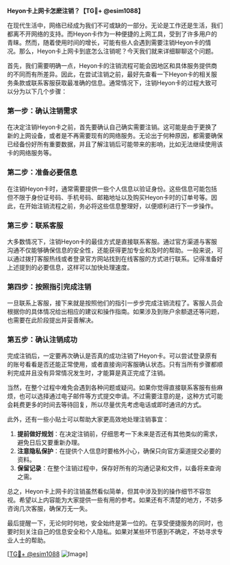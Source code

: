 **Heyon卡上网卡怎麽注销？【TG💪+ @esim1088】**

在现代生活中，网络已经成为我们不可或缺的一部分。无论是工作还是生活，我们都离不开网络的支持。而Heyon卡作为一种便捷的上网工具，受到了许多用户的青睐。然而，随着使用时间的增长，可能有些人会遇到需要注销Heyon卡的情况。那么，Heyon卡上网卡到底怎么注销呢？今天我们就来详细聊聊这个问题。

首先，我们需要明确一点，Heyon卡的注销流程可能会因地区和具体服务提供商的不同而有所差异。因此，在尝试注销之前，最好先查看一下Heyon卡的相关服务条款或联系客服获取最准确的信息。通常情况下，注销Heyon卡的过程大致可以分为以下几个步骤：

### 第一步：确认注销需求

在决定注销Heyon卡之前，首先要确认自己确实需要注销。这可能是由于更换了新的上网设备，或者是不再需要现有的网络服务。无论出于何种原因，都需要确保已经备份好所有重要数据，并且了解注销后可能带来的影响，比如无法继续使用该卡的网络服务等。

### 第二步：准备必要信息

在注销Heyon卡时，通常需要提供一些个人信息以验证身份。这些信息可能包括但不限于身份证号码、手机号码、邮箱地址以及购买Heyon卡时的订单号等。因此，在开始注销流程之前，务必将这些信息整理好，以便顺利进行下一步操作。

### 第三步：联系客服

大多数情况下，注销Heyon卡的最佳方式是直接联系客服。通过官方渠道与客服沟通不仅能够确保信息的安全性，还能获得更加专业和及时的帮助。一般来说，可以通过拨打客服热线或者登录官方网站找到在线客服的方式进行联系。记得准备好上述提到的必要信息，这样可以加快处理速度。

### 第四步：按照指引完成注销

一旦联系上客服，接下来就是按照他们的指引一步步完成注销流程了。客服人员会根据你的具体情况给出相应的建议和操作指南。如果涉及到账户余额退还等问题，也需要在此阶段提出并妥善解决。

### 第五步：确认注销成功

完成注销后，一定要再次确认是否真的成功注销了Heyon卡。可以尝试登录原有的账号看看是否还能正常使用，或者直接询问客服确认状态。只有当所有步骤都顺利完成并且没有异常情况发生时，才能算是真正完成了注销。

当然，在整个过程中难免会遇到各种问题或疑问。如果你觉得直接联系客服有些麻烦，也可以选择通过电子邮件等方式提交申请。不过需要注意的是，这种方式可能会耗费更多的时间去等待回复，所以尽量优先考虑电话或即时通讯的方式。

此外，还有一些小贴士可以帮助大家更高效地处理注销事宜：

1. **提前做好规划**：在决定注销前，仔细思考一下未来是否还有其他类似的需求，避免日后又要重新办理。
2. **注意隐私保护**：在提供个人信息时要格外小心，确保只向官方渠道提交必要的资料。
3. **保留记录**：在整个注销过程中，保存好所有的沟通记录和文件，以备将来查询之需。

总之，Heyon卡上网卡的注销虽然看似简单，但其中涉及到的操作细节不容忽视。希望以上内容能为大家提供一些有用的参考。如果还有不清楚的地方，不妨多咨询几次客服，确保万无一失。

最后提醒一下，无论何时何地，安全始终是第一位的。在享受便捷服务的同时，也要时刻关注自己的信息安全和个人隐私。如果对某些环节感到不确定，不妨寻求专业人士的帮助。

[[TG💪+ @esim1088](https://t.me/s/esim1088) ![Image](https://i.postimg.cc/4NQfJmqS/Snipaste-2025-05-13-00-14-12.png)]